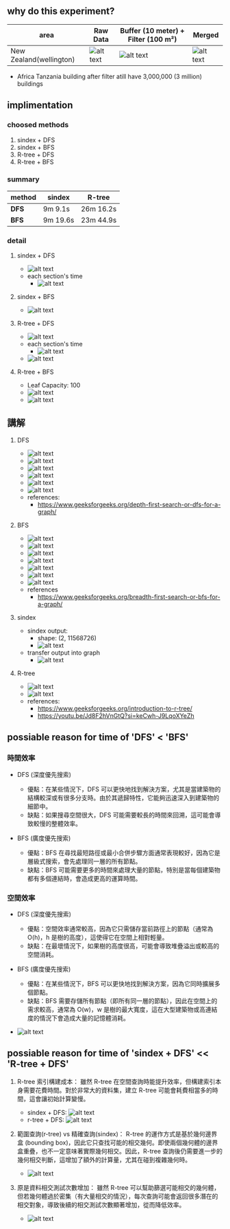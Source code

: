 ## why do this experiment?
| area | Raw Data | Buffer (10 meter) + Filter (100 m²) | Merged |
| ------|----------|--------------------------------------|--------|
| New Zealand(wellington) |![alt text](./image/image-4.png) | ![alt text](./image/image-5.png) |![alt text](./image/image-6.png)  |

- Africa Tanzania building after filter atill have 3,000,000 (3 million) buildings

## implimentation

### choosed methods
1. sindex + DFS
2. sindex + BFS
3. R-tree + DFS
4. R-tree + BFS

### summary
| method |**sindex**|**R-tree**|
|-----|-----|-----|
|**DFS**|9m 9.1s|26m 16.2s|
|**BFS**|9m 19.6s|23m 44.9s|

### detail
1. sindex + DFS
    - ![alt text](image-1.png)
    - each section's time
        - ![alt text](image-2.png)
2. sindex + BFS
    - ![alt text](image.png)

3. R-tree + DFS
    - ![alt text](image-6.png)
    - each section's time
        - ![alt text](image-4.png)
    - ![alt text](image-3.png)

4. R-tree + BFS
    - Leaf Capacity: 100
    - ![alt text](image-5.png)
    - ![alt text](image-3.png)

## 講解
1. DFS
    - ![alt text](./image/DFS-on-Graph-0.webp)
    - ![alt text](./image/DFS-on-Graph-1.webp)
    - ![alt text](./image/DFS-on-Graph-2.webp)
    - ![alt text](./image/DFS-on-Graph-3.webp)
    - ![alt text](./image/DFS-on-Graph-4.webp)
    - ![alt text](./image/DFS-on-Graph-5.webp)
    - references:
        - https://www.geeksforgeeks.org/depth-first-search-or-dfs-for-a-graph/
2. BFS
    - ![alt text](./image/BFS-on-Graph-1.webp)
    - ![alt text](./image/BFS-on-Graph-2.webp)
    - ![alt text](./image/BFS-on-Graph-3.webp)
    - ![alt text](./image/BFS-on-Graph-4.webp)
    - ![alt text](./image/BFS-on-Graph-5.webp)
    - ![alt text](./image/BFS-on-Graph-6.webp)
    - ![alt text](./image/BFS-on-Graph-7.webp)
    - references
        - https://www.geeksforgeeks.org/breadth-first-search-or-bfs-for-a-graph/

3. sindex
    - sindex output:
        - shape: (2, 11568726)
        - ![alt text](image-8.png)
    - transfer output into graph
        - ![alt text](image-7.png)

4. R-tree
    - ![alt text](./image/R-tree-1.png)
    - ![alt text](./image/R-tree-2.png)
    - references:
        - https://www.geeksforgeeks.org/introduction-to-r-tree/
        - https://youtu.be/Jd8F2hVnGtQ?si=keCwh-J9LqoXYeZh

## possiable reason for time of 'DFS' < 'BFS'
### 時間效率
- DFS (深度優先搜索)
    - 優點：在某些情況下，DFS 可以更快地找到解決方案，尤其是當建築物的結構較深或有很多分支時。由於其遞歸特性，它能夠迅速深入到建築物的細節中。
    - 缺點：如果搜尋空間很大，DFS 可能需要較長的時間來回溯，這可能會導致較慢的整體效率。

- BFS (廣度優先搜索)
    - 優點：BFS 在尋找最短路徑或最小合併步驟方面通常表現較好，因為它是層級式搜索，會先處理同一層的所有節點。
    - 缺點：BFS 可能需要更多的時間來處理大量的節點，特別是當每個建築物都有多個連結時，會造成更高的運算時間。

### 空間效率
- DFS (深度優先搜索)
    - 優點：空間效率通常較高，因為它只需儲存當前路徑上的節點（通常為 O(h)，h 是樹的高度），這使得它在空間上相對輕量。
    - 缺點：在最壞情況下，如果樹的高度很高，可能會導致堆疊溢出或較高的空間消耗。

- BFS (廣度優先搜索)
    - 優點：在某些情況下，BFS 可以更快地找到解決方案，因為它同時擴展多個節點。
    - 缺點：BFS 需要存儲所有節點（即所有同一層的節點），因此在空間上的需求較高，通常為 O(w)，w 是樹的最大寬度，這在大型建築物或高連結度的情況下會造成大量的記憶體消耗。

- ![alt text](./image/81068-7.png)
## possiable reason for time of 'sindex + DFS' << 'R-tree + DFS'
1. R-tree 索引構建成本： 雖然 R-tree 在空間查詢時能提升效率，但構建索引本身需要花費時間。對於非常大的資料集，建立 R-tree 可能會耗費相當多的時間，這會讓初始計算變慢。
    - sindex + DFS: ![alt text](image-2.png)
    - r-tree + DFS: ![alt text](image-4.png)

2. 範圍查詢(r-tree) vs 精確查詢(sindex)： R-tree 的運作方式是基於幾何邊界盒 (bounding box)，因此它只查找可能的相交幾何。即使兩個幾何體的邊界盒重疊，也不一定意味著實際幾何相交。因此，R-tree 查詢後仍需要進一步的幾何相交判斷，這增加了額外的計算量，尤其在碰到複雜幾何時。
    - ![alt text](image-9.png)

3. 原是資料相交測試次數增加： 雖然 R-tree 可以幫助篩選可能相交的幾何體，但若幾何體過於密集（有大量相交的情況），每次查詢可能會返回很多潛在的相交對象，導致後續的相交測試次數顯著增加，從而降低效率。
    - ![alt text](./image/81068-7.png)